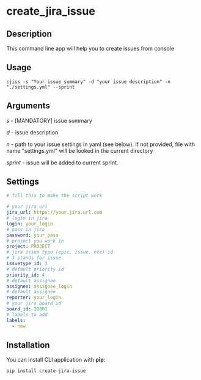 # create_jira_issue

## Description
This command line app will help you to create issues from console
## Usage
```shell
cjiss -s "Your issue summary" -d "your issue description" -n "./settings.yml" --sprint
```
## Arguments
_s_ - [MANDATORY] issue summary

_d_ - issue description

_n_ - path to your issue settings in yaml (see below). If not provided, file with name "settings.yml" will be looked in
the current directory

_sprint_ - issue will be added to current sprint.

## Settings
```yaml
# fill this to make the script work

# your jira url
jira_url: https://your.jira.url.com
# login in jira
login: your_login
# pass in jira
password: your_pass
# project you work in
project: PROJECT
# jira issue type (epic, issue, etc) id
# 3 stands for issue
issuetype_id: 3
# default priority id
priority_id: 4
# default assignee
assignee: assignee_login
# default assignee
reporter: your_login
# your jira board id
board_id: 20801
# labels to add
labels:
  - new
```

## Installation
You can install CLI application with **pip**:
```bash
pip install create-jira-issue
```
